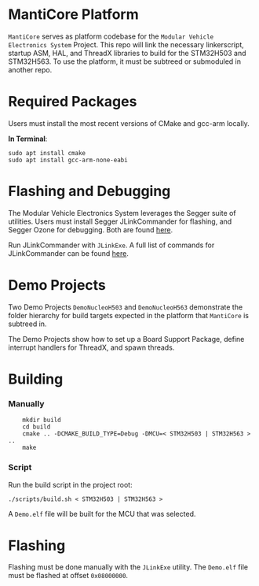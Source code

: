 # MantiCore Platform
`MantiCore` serves as platform codebase for the `Modular Vehicle Electronics System` Project.
This repo will link the necessary linkerscript, startup ASM, HAL, and ThreadX libraries to build for the STM32H503 and STM32H563. To use the platform, it must be subtreed or submoduled in another repo.

# Required Packages
Users must install the most recent versions of CMake and gcc-arm locally.

**In Terminal**:
```
sudo apt install cmake
sudo apt install gcc-arm-none-eabi
```

# Flashing and Debugging
The Modular Vehicle Electronics System leverages the Segger suite of utilities.
Users must install Segger JLinkCommander for flashing, and Segger Ozone for debugging. Both are found [here](https://www.segger.com/downloads/jlink/).

Run JLinkCommander with `JLinkExe`. A full list of commands for JLinkCommander can be found [here](https://wiki.segger.com/J-Link_Commander).

# Demo Projects
Two Demo Projects `DemoNucleoH503` and `DemoNucleoH563` demonstrate the folder hierarchy for build targets expected in the platform that `MantiCore` is subtreed in. 

The Demo Projects show how to set up a Board Support Package, define interrupt handlers for ThreadX, and spawn threads.

# Building 
### Manually 
```
    mkdir build
    cd build
    cmake .. -DCMAKE_BUILD_TYPE=Debug -DMCU=< STM32H503 | STM32H563 > ..
    make
```
### Script
Run the build script in the project root:

``` ./scripts/build.sh < STM32H503 | STM32H563 > ```

A `Demo.elf` file will be built for the MCU that was selected. 

# Flashing
Flashing must be done manually with the `JLinkExe` utility. The `Demo.elf` file must be flashed at offset `0x08000000`.